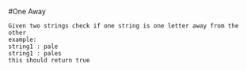 #One Away

	Given two strings check if one string is one letter away from the other
	example:
	string1 : pale
	string1 : pales
	this should return true
